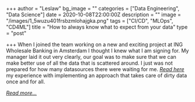 +++
author = "Leslaw"
bg_image = ""
categories = ["Data Engineering", "Data Science"]
date = 2020-10-08T22:00:00Z
description = ""
image = "/images/1_5wuzu401frsbzmlohajgka.png"
tags = ["CI/CD", "MLOps", "CD4ML"]
title = "How to always know what to expect from your data"
type = "post"

+++
When I joined the team working on a new and exciting project at ING Wholesale Banking in Amsterdam I thought I knew what I am signing for. My manager laid it out very clearly, our goal was to make sure that we can make better use of all the data that is scattered around. I just was not prepared for how many datasources there were waiting for me. [_Read here_ ](https://medium.com/@lkubosz/how-to-always-know-what-to-expect-from-your-data-922fd925551e)my experience with implementing an approach that takes care of dirty data once and for all.

[_Read more..._](https://medium.com/@lkubosz/how-to-always-know-what-to-expect-from-your-data-922fd925551e)